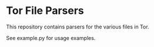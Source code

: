 # Tor File Parsers
This repository contains parsers for the various files in Tor.

See example.py for usage examples.
